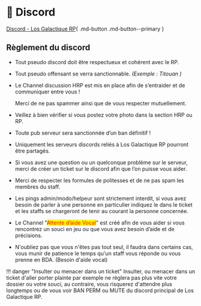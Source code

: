 # 📲 Discord


[Discord - Los Galactique RP](https://discord.gg/aESdYg2uFm){ .md-button .md-button--primary }

## Règlement du discord

* Tout pseudo discord doit être respectueux et cohérent avec le RP.
* Tout pseudo offensant se verra sanctionnable. _(Exemple : Titouan )_
*   Le Channel discussion HRP est mis en place afin de s’entraider et de communiquer entre vous !

    Merci de ne pas spammer ainsi que de vous respecter mutuellement.
* Veillez à bien vérifier si vous postez votre photo dans la section HRP ou RP.
* Toute pub serveur sera sanctionnée d’un ban définitif !
* Uniquement les serveurs discords reliés à Los Galactique RP pourront être partagés.
* Si vous avez une question ou un quelconque problème sur le serveur, merci de créer un ticket sur le discord afin que l’on puisse vous aider.
* Merci de respecter les formules de politesses et de ne pas spam les membres du staff.
* Les pings admin/modo/helpeur sont strictement interdit, si vous avez besoin de parler à une personne en particulier indiquez le dans le ticket et les staffs se chargeront de tenir au courant la personne concernée.
* Le Channel "<mark style="color:red;">Attente d’aide Vocal</mark>" est créé afin de vous aider si vous rencontrez un souci en jeu ou que vous avez besoin d’aide et de précisions.
* N'oubliez pas que vous n'êtes pas tout seul, il faudra dans certains cas, vous munir de patience le temps qu'un staff vous réponde ou vous prenne en BDA. (Besoin d'aide vocal)

!!! danger "Insulter ou menacer dans un ticket"
    Insulter, ou menacer dans un ticket d'aller porter plainte par exemple ne règlera pas plus vite votre dossier ou votre souci, au contraire, vous risquerez d'attendre plus longtemps ou de vous voir BAN PERM ou MUTE du discord principal de Los Galactique RP.
